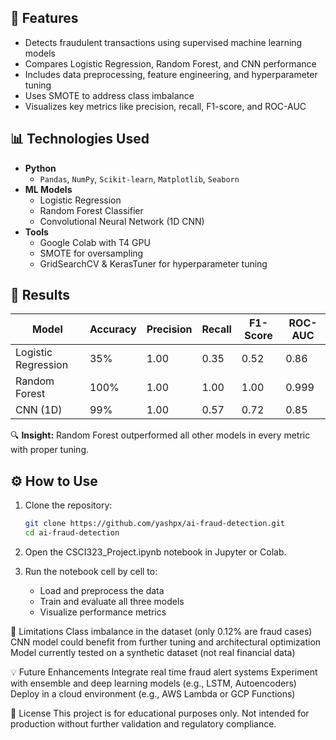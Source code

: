 ## 🚀 Features

- Detects fraudulent transactions using supervised machine learning models
- Compares Logistic Regression, Random Forest, and CNN performance
- Includes data preprocessing, feature engineering, and hyperparameter tuning
- Uses SMOTE to address class imbalance
- Visualizes key metrics like precision, recall, F1-score, and ROC-AUC

## 📊 Technologies Used

- **Python**
  - `Pandas`, `NumPy`, `Scikit-learn`, `Matplotlib`, `Seaborn`
- **ML Models**
  - Logistic Regression
  - Random Forest Classifier
  - Convolutional Neural Network (1D CNN)
- **Tools**
  - Google Colab with T4 GPU
  - SMOTE for oversampling
  - GridSearchCV & KerasTuner for hyperparameter tuning

## 🧪 Results

| Model              | Accuracy | Precision | Recall | F1-Score | ROC-AUC |
|-------------------|----------|-----------|--------|----------|---------|
| Logistic Regression | 35%      | 1.00      | 0.35   | 0.52     | 0.86    |
| Random Forest       | 100%     | 1.00      | 1.00   | 1.00     | 0.999   |
| CNN (1D)            | 99%      | 1.00      | 0.57   | 0.72     | 0.85    |

🔍 **Insight:** Random Forest outperformed all other models in every metric with proper tuning.

## ⚙️ How to Use

1. Clone the repository:
   ```bash
   git clone https://github.com/yashpx/ai-fraud-detection.git
   cd ai-fraud-detection

2. Open the CSCI323_Project.ipynb notebook in Jupyter or Colab.

3. Run the notebook cell by cell to:
   - Load and preprocess the data
   - Train and evaluate all three models
   - Visualize performance metrics

📌 Limitations
Class imbalance in the dataset (only 0.12% are fraud cases)
CNN model could benefit from further tuning and architectural optimization
Model currently tested on a synthetic dataset (not real financial data)

💡 Future Enhancements
Integrate real time fraud alert systems
Experiment with ensemble and deep learning models (e.g., LSTM, Autoencoders)
Deploy in a cloud environment (e.g., AWS Lambda or GCP Functions)

📄 License
This project is for educational purposes only. Not intended for production without further validation and regulatory compliance.
